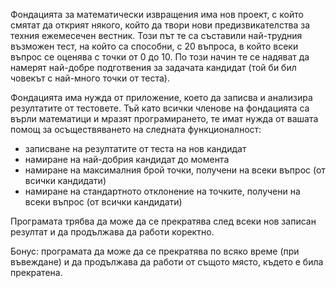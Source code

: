 Фондацията за математически извращения има нов проект,
с който смятат да открият някого, който да твори нови
предизвикателства за техния ежемесечен вестник.
Този път те са съставили най-трудния възможен тест,
на който са способни, с 20 въпроса, в който всеки
въпрос се оценява с точки от 0 до 10. По този начин
те се надяват да намерят най-добре подготвения за
задачата кандидат (той би бил човекът с най-много точки
от теста).

Фондацията има нужда от приложение, което да записва и
анализира резултатите от тестовете. Тъй като всички
членове на фондацията са върли математици и мразят
програмирането, те имат нужда от вашата помощ за
осъществяването на следната функционалност:

- записване на резултатите от теста на нов кандидат
- намиране на най-добрия кандидат до момента
- намиране на максималния брой точки, получени на всеки
въпрос (от всички кандидати)
- намиране на стандартното отклонение на точките,
получени на всеки въпрос (от всички кандидати)

Програмата трябва да може да се прекратява след всеки
нов записан резултат и да продължава да работи коректно.

Бонус: програмата да може да се прекратява по всяко
време (при въвеждане) и да продължава да работи от
същото място, където е била прекратена.